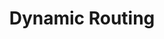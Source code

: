 ---
title: Dynamic Routing
description: Navigate to a dynamic Firestore ID with Angular 
weight: 29
lastmod: 2021-11-11T10:23:30-09:00
draft: false
vimeo: 348518427
emoji: 📱
---